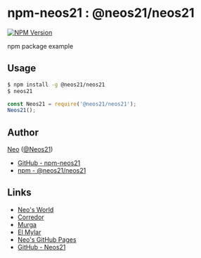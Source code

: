 # npm-neos21 : @neos21/neos21

[![NPM Version](https://img.shields.io/npm/v/@neos21/neos21.svg)](https://www.npmjs.com/package/@neos21/neos21)

npm package example


## Usage

```sh
$ npm install -g @neos21/neos21
$ neos21
```

```javascript
const Neos21 = require('@neos21/neos21');
Neos21();
```


## Author

[Neo](http://neo.s21.xrea.com/) ([@Neos21](https://twitter.com/Neos21))

- [GitHub - npm-neos21](https://github.com/Neos21/npm-neos21)
- [npm - @neos21/neos21](https://www.npmjs.com/package/@neos21/neos21)


## Links

- [Neo's World](http://neo.s21.xrea.com/)
- [Corredor](http://neos21.hatenablog.com/)
- [Murga](http://neos21.hatenablog.jp/)
- [El Mylar](http://neos21.hateblo.jp/)
- [Neo's GitHub Pages](https://neos21.github.io/)
- [GitHub - Neos21](https://github.com/Neos21/)
